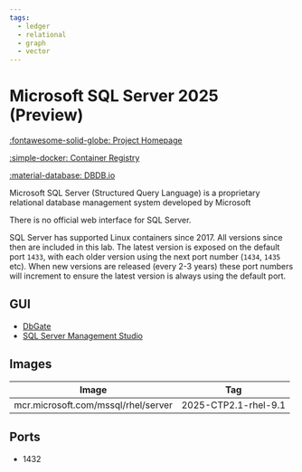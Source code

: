 ```yaml
---
tags:
  - ledger
  - relational
  - graph
  - vector
---
```

# Microsoft SQL Server 2025 (Preview)

[:fontawesome-solid-globe: Project Homepage](https://www.microsoft.com/en-gb/sql-server)

[:simple-docker: Container Registry](https://mcr.microsoft.com/en-us/catalog?cat=Databases&alphaSort=asc&alphaSortKey=Name)

[:material-database: DBDB.io](https://dbdb.io/db/sql-server)

Microsoft SQL Server (Structured Query Language) is a proprietary relational database management system developed by Microsoft

There is no official web interface for SQL Server.

SQL Server has supported Linux containers since 2017. All versions since then are included in this lab. The latest version is exposed on the default port `1433`, with each older version using the next port number (`1434`, `1435` etc). When new versions are released (every 2-3 years) these port numbers will increment to ensure the latest version is always using the default port.

## GUI

- [DbGate](../dbgate)
- [SQL Server Management Studio](../sql-server-management-studio)

## Images
| Image | Tag |
| --- | --- |
| mcr.microsoft.com/mssql/rhel/server | 2025-CTP2.1-rhel-9.1 |

## Ports
- 1432


